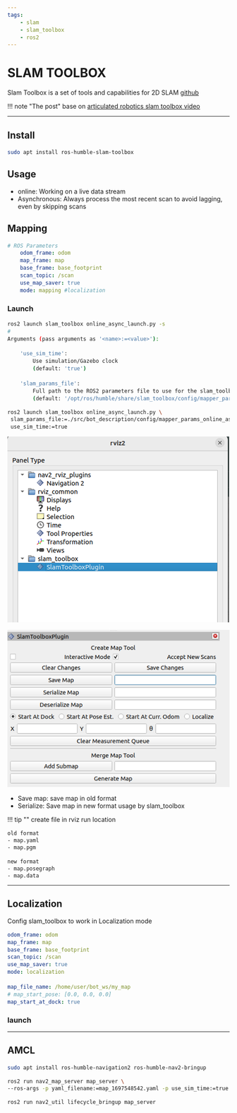 ```yaml
---
tags:
    - slam
    - slam_toolbox
    - ros2
---
```

# SLAM TOOLBOX
Slam Toolbox is a set of tools and capabilities for 2D SLAM [github](https://github.com/SteveMacenski/slam_toolbox)

!!! note "The post"
    base on [articulated robotics slam toolbox video](https://youtu.be/ZaiA3hWaRzE?list=PLunhqkrRNRhYAffV8JDiFOatQXuU-NnxT)
     
---

## Install

```bash
sudo apt install ros-humble-slam-toolbox
```

## Usage

- online: Working on a live data stream
- Asynchronous: Always process the most recent scan to avoid lagging, even by skipping scans

## Mapping

```yaml title="slam_toolbox part of config file"
# ROS Parameters
    odom_frame: odom
    map_frame: map
    base_frame: base_footprint
    scan_topic: /scan
    use_map_saver: true
    mode: mapping #localization
```

### Launch

```bash
ros2 launch slam_toolbox online_async_launch.py -s
#
Arguments (pass arguments as '<name>:=<value>'):

    'use_sim_time':
        Use simulation/Gazebo clock
        (default: 'true')

    'slam_params_file':
        Full path to the ROS2 parameters file to use for the slam_toolbox node
        (default: '/opt/ros/humble/share/slam_toolbox/config/mapper_params_online_async.yaml')

```


```bash
ros2 launch slam_toolbox online_async_launch.py \
 slam_params_file:=./src/bot_description/config/mapper_params_online_async.yaml \
 use_sim_time:=true
```

![](images/slam_toolbox_add_rviz_panel.png)

![](images/slam_toolbox_panel.png)

- Save map: save map in old format
- Serialize: Save map in new format usage by slam_toolbox

!!! tip ""
    create file in rviz run location

    old format
    - map.yaml
    - map.pgm

    new format
    - map.posegraph
    - map.data

---

## Localization

Config slam_toolbox to work in Localization mode

```yaml title="" linenums="1" hl_lines="5 7 9"
odom_frame: odom
map_frame: map
base_frame: base_footprint
scan_topic: /scan
use_map_saver: true
mode: localization

map_file_name: /home/user/bot_ws/my_map
# map_start_pose: [0.0, 0.0, 0.0]
map_start_at_dock: true
```

### launch


---

## AMCL

```bash
sudo apt install ros-humble-navigation2 ros-humble-nav2-bringup
```

```bash title="run map server
ros2 run nav2_map_server map_server \
--ros-args -p yaml_filename:=map_1697548542.yaml -p use_sim_time:=true

```

```bash title="activate map server"
ros2 run nav2_util lifecycle_bringup map_server
```